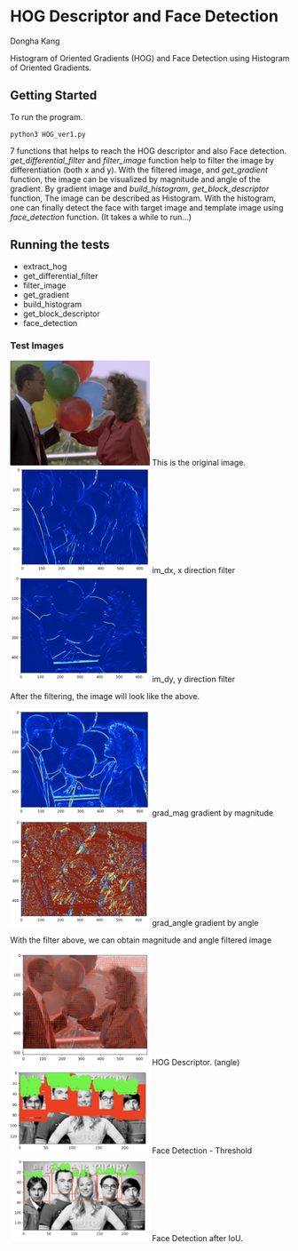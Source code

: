 # HOG Descriptor and Face Detection

Dongha Kang


Histogram of Oriented Gradients (HOG) and Face Detection using Histogram of Oriented Gradients.

## Getting Started

To run the program.

```
python3 HOG_ver1.py
```

7 functions that helps to reach the HOG descriptor and also Face detection.
*get_differential_filter* and *filter_image* function help to filter the image by differentiation (both x and y).
With the filtered image, and *get_gradient* function, the image can be visualized by magnitude and angle of the gradient.
By gradient image and *build_histogram*, *get_block_descriptor* function, The image can be described as
Histogram. With the histogram, one can finally detect the face with target image and template image using *face_detection* function.
(It takes a while to run...)

## Running the tests

* extract_hog
* get_differential_filter
* filter_image
* get_gradient
* build_histogram
* get_block_descriptor
* face_detection

### Test Images

<img src="./img/original.png" width="50%" height="50%">
This is the original image.


<img src="./img/im_dx.png" width="50%" height="50%">
im_dx, x direction filter

<img src="./img/im_dy.png" width="50%" height="50%">
im_dy, y direction filter

After the filtering, the image will look like the above.



<img src="./img/grad_mag.png" width="50%" height="50%">
grad_mag gradient by magnitude

<img src="./img/grad_angle.png" width="50%" height="50%">
grad_angle gradient by angle

With the filter above, we can obtain magnitude and angle filtered image


<img src="./img/HOG.png" width="50%" height="50%">
HOG Descriptor. (angle)


<img src="./img/threshold.png" width="50%" height="50%">
Face Detection - Threshold

<img src="./img/IoU.png" width="50%" height="50%">
Face Detection after IoU.
